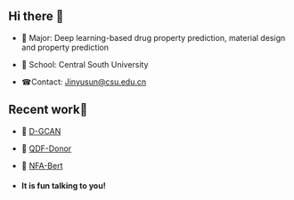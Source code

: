 ## Hi there 👋

- 🌱 Major: Deep learning-based drug property prediction, material design and property prediction

- 🏢 School: Central South University

- ☎Contact: Jinyusun@csu.edu.cn

  

## Recent work👏

- 🌹 [D-GCAN](https://github.com/JinYSun/D-GCAN/)

- 🎉 [QDF-Donor](https://github.com/JinYSun/QDF-Donor)

- 🎈 [NFA-Bert](https://github.com/JinYSun/NFA-BERT)



- #### It is fun talking to you!

  
